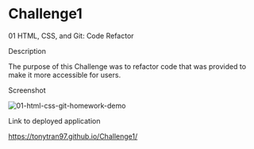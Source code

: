# Challenge1
01 HTML, CSS, and Git: Code Refactor

Description

The purpose of this Challenge was to refactor code that was provided to make it more accessible for users. 

Screenshot

![01-html-css-git-homework-demo](https://user-images.githubusercontent.com/108307756/178130594-ba920666-ab8d-4f22-b3f0-e6e5b45f58f1.png)

Link to deployed application

https://tonytran97.github.io/Challenge1/
